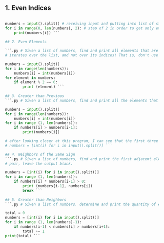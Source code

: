 ## 1. Even Indices

```.py # Given a list of numbers, find and print all the list elements with an even index number.

numbers = input().split() # receiving input and putting into list of strings (reason for last of int when putting in input)
for i in range(0, len(numbers), 2): # step of 2 in order to get only even numbers
    print(numbers[i]) ``` 
    
## 2. Even Elements

```.py # Given a list of numbers, find and print all elements that are an even number. In this case use a for-loop that
# iterates over the list, and not over its indices! That is, don't use range()

numbers = input().split()
for i in range(len(numbers)):
    numbers[i] = int(numbers[i])
for element in numbers:
    if element % 2 == 0:
        print (element) ```
        
## 3. Greater than Previous
```.py # Given a list of numbers, find and print all the elements that are greater than the previous element.

numbers = input().split()
for i in range(len(numbers)):
    numbers[i] = int(numbers[i])
for i in range (1, len(numbers)):
    if numbers[i] > numbers[i-1]:
        print(numbers[i])

# after looking closer at this program, I can see that the first three lines could be optimized into one:
# numbers = [int(i) for i in input().split()] ``` 

## 4. Neighbors of the Same Sign
```.py # Given a list of numbers, find and print the first adjacent elements which have the same sign. If there is no such
# pair, leave the output blank.

numbers = [int(i) for i in input().split()]
for i in range (1, len(numbers)):
    if numbers[i] * numbers[i-1] > 0:
        print (numbers[i-1], numbers[i])
        break ```
        
## 5. Greater than Neighbors
```.py # Given a list of numbers, determine and print the quantity of elements that are greater than both of their neighbors.

total = 0
numbers = [int(i) for i in input().split()]
for i in range (1, len(numbers)-1):
    if numbers[i-1] < numbers[i] > numbers[i+1]:
        total += 1
print(total) ```
